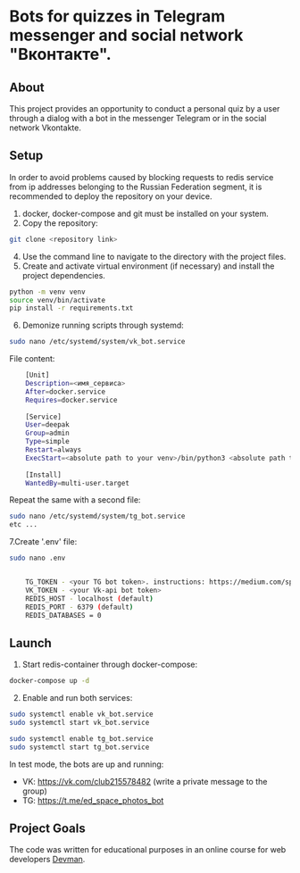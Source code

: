 # Bots for quizzes in Telegram messenger and social network "Вконтакте".

## About

This project provides an opportunity to conduct a personal quiz by a user through a dialog with a bot in the messenger Telegram or in the social network Vkontakte.

## Setup

In order to avoid problems caused by blocking requests to redis service from ip addresses belonging to the Russian Federation segment, it is recommended to deploy the repository on your device.

1. docker, docker-compose and git must be installed on your system.
2. Copy the repository:
```sh
git clone <repository link>
```
4. Use the command line to navigate to the directory with the project files.
5. Create and activate virtual environment (if necessary) and install the project dependencies.
```sh
python -m venv venv
source venv/bin/activate
pip install -r requirements.txt
```
6. Demonize running scripts through systemd:
```sh
sudo nano /etc/systemd/system/vk_bot.service
```
File content:
```sh
	[Unit]
	Description=<имя_сервиса>
	After=docker.service
    Requires=docker.service
	 
	[Service]
	User=deepak
	Group=admin
	Type=simple
	Restart=always
	ExecStart=<absolute path to your venv>/bin/python3 <absolute path to your script> (.../tg_bot.py or .../vk_bot.py)
	 
	[Install]
	WantedBy=multi-user.target
```
Repeat the same with a second file:
```sh
sudo nano /etc/systemd/system/tg_bot.service
etc ...
```
7.Create '.env' file:
```sh
sudo nano .env
```

```sh

    TG_TOKEN - <your TG bot token>. instructions: https://medium.com/spidernitt/how-to-create-your-own-telegram-bot-63d1097999b6
    VK_TOKEN - <your Vk-api bot token> 
    REDIS_HOST - localhost (default)
    REDIS_PORT - 6379 (default)
    REDIS_DATABASES = 0

```

## Launch

1. Start redis-container through docker-compose:
```sh
docker-compose up -d
```
2. Enable and run both services:
```sh
sudo systemctl enable vk_bot.service
sudo systemctl start vk_bot.service

sudo systemctl enable tg_bot.service
sudo systemctl start tg_bot.service
```

In test mode, the bots are up and running:
- VK: https://vk.com/club215578482 (write a private message to the group)
- TG: https://t.me/ed_space_photos_bot

## Project Goals

The code was written for educational purposes in an online course for web developers [Devman](https://dvmn.org).